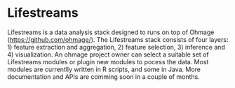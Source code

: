 Lifestreams
===========

Lifestreams is a data analysis stack designed to runs on top of Ohmage (https://github.com/ohmage/). The Lifestreams stack consists of four layers: 1) feature extraction and aggregation, 2) feature selection, 3) inference and 4) visualization.
An ohmage project owner can select a suitable set of Lifestreams modules or plugin new modules to pocess the data.
Most modules are currentlly written in R scripts, and some in Java. More documentation and APIs are comming soon in a couple of months.
